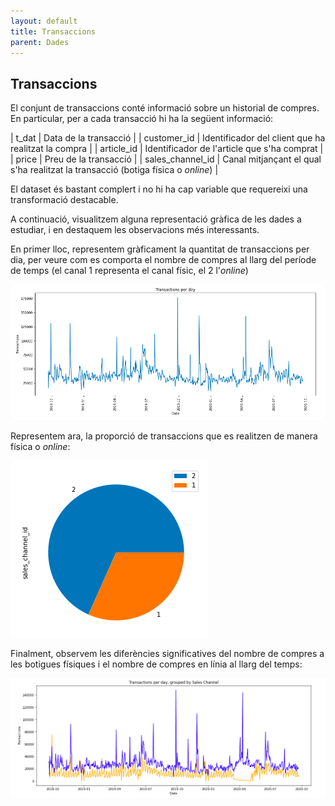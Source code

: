 ```yaml
---
layout: default
title: Transaccions
parent: Dades
---
```


## Transaccions
El conjunt de transaccions conté informació sobre un historial de compres. En particular, per a cada transacció hi ha la següent informació:

| t_dat             | Data de la transacció                                                             |
| customer_id       | Identificador del client que ha realitzat la compra                               |
| article_id        | Identificador de l'article que s'ha comprat                                       |
| price             | Preu de la transacció                                                             |
| sales_channel_id  | Canal mitjançant el qual s'ha realitzat la transacció (botiga física o *online*)  |

El dataset és bastant complert i no hi ha cap variable que requereixi una transformació destacable.  

A continuació, visualitzem alguna representació gràfica de les dades a estudiar, i en destaquem les observacions més interessants.

En primer lloc, representem gràficament la quantitat de transaccions per dia, per veure com es comporta el nombre de compres al llarg del període de temps (el canal 1 representa el canal físic, el 2 l'*online*)

![Transaccions per dia](transactions-day.png)

Representem ara, la proporció de transaccions que es realitzen de manera física o *online*:

![Transaccions físiques i online](channel-id.png)

Finalment, observem les diferències significatives del nombre de compres a les botigues físiques i el nombre de compres en línia al llarg del temps:

![Transaccions per dia i canal](channel-transactions.png)

